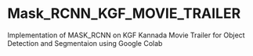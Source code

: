 # Mask_RCNN_KGF_MOVIE_TRAILER
Implementation of MASK_RCNN on KGF Kannada Movie Trailer for Object Detection and Segmentaion using Google Colab 
